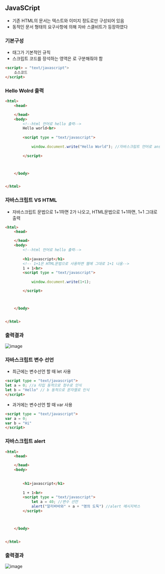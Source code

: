 ## JavaSCript
- 기존 HTML의 문서는 텍스트와 이미지 정도로만 구성되어 있음
- 동적인 문서 형태의 요구사항에 의해 자바 스클비트가 등장하였다

### 기본구성
- <script></script> 태그가 기본적인 규칙
- 스크립트 코드를 장석하는 영역은 <script></script>로 구분해줘야 함

```html
<script> = "text/javascript">
    소스코드
</script>
```

### Hello Wolrd 출력
```html
<html>
    <head>

    </head>
    <body>
        <!--html 언어로 hello 출력-->
        Hello world<br>
      
        <script type = "text/javascript">
            
            window.document.write("Hello World"); //자바스크립트 언어로 answk 출력
            
        </script>



    </body>


</html>
```

### 자바스크립트 VS HTML
- 자바스크립트 문법으로 1+1하면 2가 나오고, HTML문법으로 1+1하면, 1+1 그대로 출력
 
```html
<html>
    <head>

    </head>
    <body>
        <!--html 언어로 hello 출력-->
        
        <h1>javascript</h1>
        <!-- 1+1은 HTML문법으로 사용하면 웹에 그대로 1+1 나옴-->
        1 + 1<br>
        <script type = "text/javascript">
            
            window.document.write(1+1); 

        </script>



    </body>


</html>
```

### 출력결과
![image](https://user-images.githubusercontent.com/82345970/164352853-6e02d4bd-4fc9-403b-8223-722460d1046d.png)

### 자바스크립트 변수 선언

- 최근에는 변수선언 할 때 let 사용
```html
<script type = "text/javascript">
let a = 0; //a 타입 동적으로 정수로 인식
let b = "Hello" // b 동적으로 문자열로 인식
</script>  
```

- 과거에는 변수선언 할 때 var 사용
```html
<script type = "text/javascript">
var a = 0;
var b = "Hi"
</script>  
```

### 자바스크립트 alert
```html
<html>
    <head>

    </head>
    <body>
        
        
        <h1>javascript</h1>
        
        1 + 1<br>
        <script type = "text/javascript">
            let a = 40; //변수 선언
            alert("알리바바와" + a + "명의 도둑") //alert 메시지박스 
        </script>



    </body>


</html>
```
### 출력결과
![image](https://user-images.githubusercontent.com/82345970/164353860-c4ef2d45-800c-40e8-967a-c659f2b7af4b.png)



































